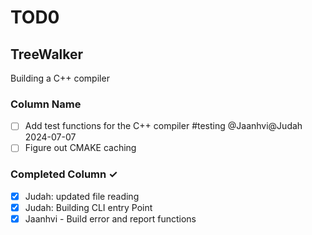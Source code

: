 # TOD0

## TreeWalker
Building a C++ compiler 

### Column Name
- [ ] Add test functions for the C++ compiler #testing @Jaanhvi@Judah 2024-07-07 
- [ ] Figure out CMAKE caching 

### Completed Column ✓
- [x] Judah: updated file reading 
- [x] Judah: Building CLI entry Point
- [x] Jaanhvi - Build error and report functions
